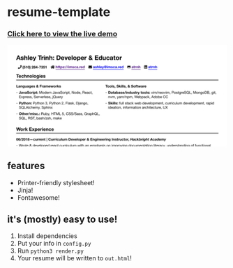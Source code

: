 # resume-template

### [Click here to view the live demo](https://imsca.red/assets/resume.html)

![screenshot](screenshot/resume.png)

## features

- Printer-friendly stylesheet!
- Jinja!
- Fontawesome!

## it's (mostly) easy to use!

1. Install dependencies
1. Put your info in `config.py`
1. Run `python3 render.py`
1. Your resume will be written to `out.html`!

